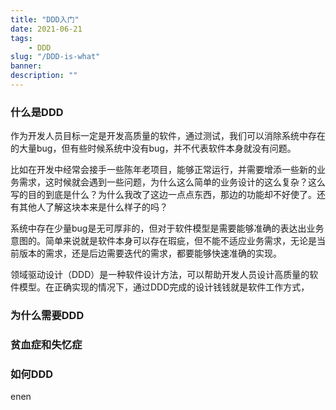 ```yaml
---
title: "DDD入门"
date: 2021-06-21
tags: 
    - DDD
slug: "/DDD-is-what"
banner: 
description: ""
---
```


### 什么是DDD

作为开发人员目标一定是开发高质量的软件，通过测试，我们可以消除系统中存在的大量bug，但有些时候系统中没有bug，并不代表软件本身就没有问题。

比如在开发中经常会接手一些陈年老项目，能够正常运行，并需要增添一些新的业务需求，这时候就会遇到一些问题，为什么这么简单的业务设计的这么复杂？这么写的目的到底是什么？为什么我改了这边一点点东西，那边的功能却不好使了。还有其他人了解这块本来是什么样子的吗？

系统中存在少量bug是无可厚非的，但对于软件模型是需要能够准确的表达出业务意图的。简单来说就是软件本身可以存在瑕疵，但不能不适应业务需求，无论是当前版本的需求，还是后边需要迭代的需求，都要能够快速准确的实现。

领域驱动设计（DDD）是一种软件设计方法，可以帮助开发人员设计高质量的软件模型。在正确实现的情况下，通过DDD完成的设计钱钱就是软件工作方式，


### 为什么需要DDD

### 贫血症和失忆症


### 如何DDD

enen


